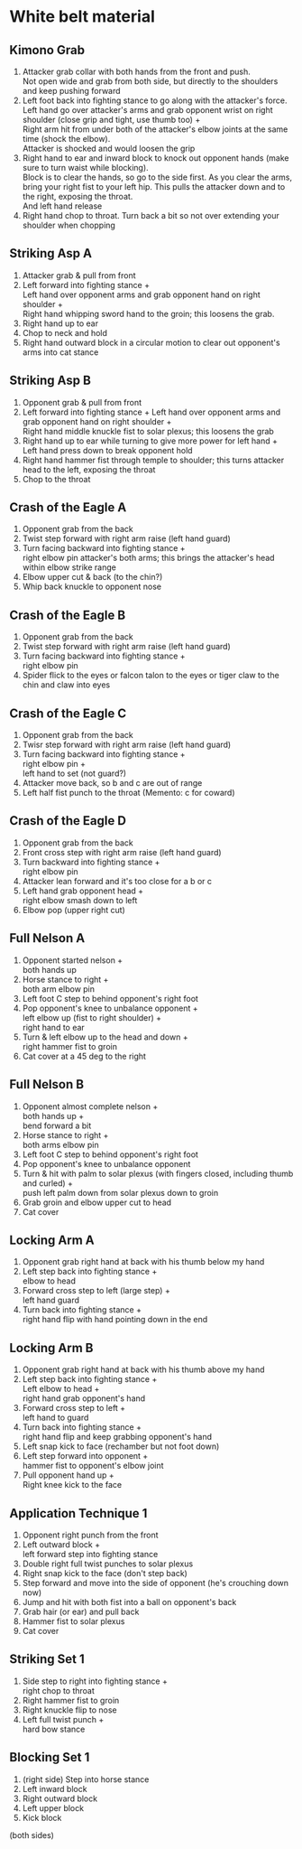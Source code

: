 # White belt material

## Kimono Grab

1. Attacker grab collar with both hands from the front and push.  
  Not open wide and grab from both side, but directly to the shoulders and keep pushing forward
3. Left foot back into fighting stance to go along with the attacker's force.  
  Left hand go over attacker's arms and grab opponent wrist on right shoulder (close grip and tight, use thumb too) +  
  Right arm hit from under both of the attacker's elbow joints at the same time (shock the elbow).  
  Attacker is shocked and would loosen the grip
5. Right hand to ear and inward block to knock out opponent hands (make sure to turn waist while blocking).  
  Block is to clear the hands, so go to the side first. As you clear the arms, bring your right fist to your left hip.  This pulls the attacker down and to the right, exposing the throat.  
  And left hand release
7. Right hand chop to throat.
  Turn back a bit so not over extending your shoulder when chopping

## Striking Asp A

1. Attacker grab & pull from front
2. Left forward into fighting stance +  
 Left hand over opponent arms and grab opponent hand on right shoulder +  
 Right hand whipping sword hand to the groin; this loosens the grab.
3. Right hand up to ear
4. Chop to neck and hold
5. Right hand outward block in a circular motion to clear out opponent's arms into cat stance

## Striking Asp B

1. Opponent grab &amp; pull from front
2. Left forward into fighting stance +
 Left hand over opponent arms and grab opponent hand on right shoulder +  
 Right hand middle knuckle fist to solar plexus; this loosens the grab
3. Right hand up to ear while turning to give more power for left hand +  
 Left hand press down to break opponent hold
4. Right hand hammer fist through temple to shoulder; this turns attacker head to the left, exposing the throat
5. Chop to the throat

## Crash of the Eagle A

1. Opponent grab from the back
2. Twist step forward with right arm raise (left hand guard)
3. Turn facing backward into fighting stance +  
 right elbow pin attacker's both arms; this brings the attacker's head within elbow strike range
4. Elbow upper cut &amp; back (to the chin?)
5. Whip back knuckle to opponent nose

## Crash of the Eagle B

1. Opponent grab from the back
2. Twist step forward with right arm raise (left hand guard)
3. Turn facing backward into fighting stance +  
 right elbow pin
4. Spider flick to the eyes or falcon talon to the eyes or tiger claw to the chin and claw into eyes

## Crash of the Eagle C

1. Opponent grab from the back
2. Twisr step forward with right arm raise (left hand guard)
3. Turn facing backward into fighting stance +  
 right elbow pin +  
 left hand to set (not guard?)
4. Attacker move back, so b and c are out of range
5. Left half fist punch to the throat
(Memento: c for coward)

## Crash of the Eagle D

1. Opponent grab from the back
2. Front cross step with right arm raise (left hand guard)
3. Turn backward into fighting stance +  
 right elbow pin
4. Attacker lean forward and it's too close for  a b or c
5. Left hand grab opponent head +  
 right elbow smash down to left
6. Elbow pop (upper right cut)

## Full Nelson A

1. Opponent started nelson +  
 both hands up
2. Horse stance to right +  
 both arm elbow pin
3. Left foot C step to behind opponent&#39;s right foot
4. Pop opponent&#39;s knee to unbalance opponent +  
 left elbow up (fist to right shoulder) +  
 right hand to ear
5. Turn &amp; left elbow up to the head and down +  
 right hammer fist to groin
6. Cat cover at a 45 deg to the right

## Full Nelson B

1. Opponent almost complete nelson +  
 both hands up +  
 bend forward a bit
2. Horse stance to right +  
 both arms elbow pin
3. Left foot C step to behind opponent&#39;s right foot
4. Pop opponent's knee to unbalance opponent
5. Turn &amp; hit with palm to solar plexus (with fingers closed, including thumb and curled) +  
  push left palm down from solar plexus down to groin
6. Grab groin and elbow upper cut to head
7. Cat cover

## Locking Arm A

1. Opponent grab right hand at back with his thumb below my hand
2. Left step back into fighting stance +  
 elbow to head
3. Forward cross step to left (large step) +  
 left hand guard
4. Turn back into fighting stance +  
 right hand flip with hand pointing down in the end

## Locking Arm B

1. Opponent grab right hand at back with his thumb above my hand
2. Left step back into fighting stance +  
 Left elbow to head +  
 right hand grab opponent&#39;s hand
3. Forward cross step to left +  
 left hand to guard
4. Turn back into fighting stance +  
 right hand flip and keep grabbing opponent&#39;s hand
5. Left snap kick to face (rechamber but not foot down)
6. Left step forward into opponent +  
 hammer fist to opponent&#39;s elbow joint
7. Pull opponent hand up +  
 Right knee kick to the face

## Application Technique 1

1. Opponent right punch from the front
2. Left outward block +  
 left forward step into fighting stance
3. Double right full twist punches to solar plexus
4. Right snap kick to the face (don&#39;t step back)
5. Step forward and move into the side of opponent (he&#39;s crouching down now)
6. Jump and hit with both fist into a ball on opponent&#39;s back
7. Grab hair (or ear) and pull back
8. Hammer fist to solar plexus
9. Cat cover


## Striking Set 1

1. Side step to right into fighting stance +  
 right chop to throat
2. Right hammer fist to groin
3. Right knuckle flip to nose
4. Left full twist punch +  
 hard bow stance


## Blocking Set 1

1. (right side) Step into horse stance
2. Left inward block
3. Right outward block
4. Left upper block
5. Kick block

(both sides)
